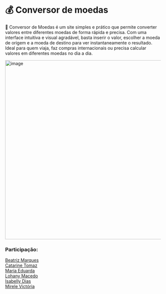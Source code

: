 <h1>💰 Conversor de moedas</h1>


<p>💱 Conversor de Moedas é um site simples e prático que permite converter valores entre diferentes moedas de forma rápida e precisa. Com uma interface intuitiva e visual agradável, basta inserir o valor, escolher a moeda de origem e a moeda de destino para ver instantaneamente o resultado. Ideal para quem viaja, faz compras internacionais ou precisa calcular valores em diferentes moedas no dia a dia.</p>
<img width="1032" height="581" alt="image" src="https://github.com/user-attachments/assets/70e5650c-5809-4fe3-a7da-f9f2385b7766" />

<h3>Participação:</h3>


[Beatriz Marques](https://github.com/biaamarquess) <br>
[Catarine Tomaz](https://github.com/tomazzcatarine)  <br>
[Maria Eduarda](https://github.com/MariaGomesR)  <br>
[Lohany Macedo](https://github.com/Lohanyy17)  <br>
[Isabelly Dias](https://github.com/IDBaptista)  <br>
[Mirele Victória](https://github.com/Mvictoria218)
